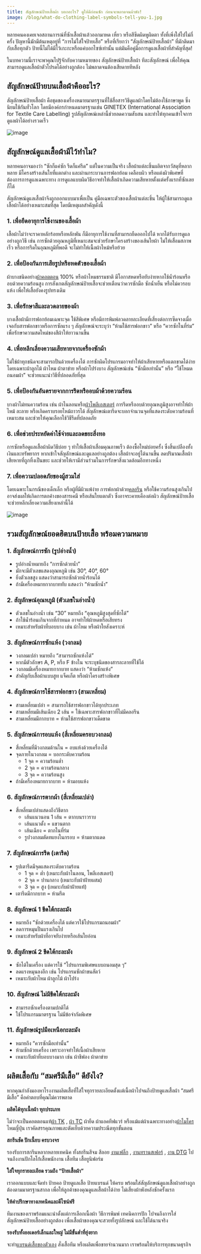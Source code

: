 ```yaml
---
title: สัญลักษณ์ป้ายเสื้อผ้า บอกอะไร? ดูให้ดีก่อนซัก ก่อนจะพลาดจนผ้าพัง!
image: /blog/what-do-clothing-label-symbols-tell-you-1.jpg
---
```


หลายคนคงเคยเจอสถานการณ์ที่ซักเสื้อผ้าแล้วออกมาหด เหี่ยว หรือสีซีดผิดหูผิดตา ทั้งที่เพิ่งใส่ไปไม่กี่ครั้ง ปัญหานี้มักมีต้นเหตุอยู่ที่ “การไม่ใส่ใจป้ายเสื้อ” หรือที่เรียกว่า “สัญลักษณ์ป้ายเสื้อผ้า” ที่มักติดมากับเสื้อทุกตัว ป้ายนี้ไม่ได้มีไว้เกะกะหรือแค่บอกไซซ์เท่านั้น แต่มันคือคู่มือการดูแลเสื้อผ้าที่สำคัญที่สุด!

ในบทความนี้เราจะพาคุณไปรู้จักกับความหมายของ สัญลักษณ์ป้ายเสื้อผ้า ทีละสัญลักษณ์ เพื่อให้คุณสามารถดูแลเสื้อผ้าตัวโปรดได้อย่างถูกต้อง ไม่พลาดจนต้องเสียดายทีหลัง

## สัญลักษณ์ป้ายบนเสื้อผ้าคืออะไร?

สัญลักษณ์ป้ายเสื้อผ้า คือชุดของเครื่องหมายมาตรฐานที่ใช้สื่อสารวิธีดูแลผ้าโดยไม่ต้องใช้ภาษาพูด ซึ่งนิยมใช้กันทั่วโลก โดยมีองค์กรกำหนดมาตรฐานเช่น GINETEX (International Association for Textile Care Labelling) รูปสัญลักษณ์เหล่านี้ช่วยลดความสับสน และทำให้ทุกคนเข้าใจการดูแลผ้าได้อย่างรวดเร็ว

![image](/blog/what-do-clothing-label-symbols-tell-you-2.jpg)

## สัญลักษณ์ดูแลเสื้อผ้ามีไว้ทำไม?

หลายคนอาจมองว่า “ซักก็แค่ซัก รีดก็แค่รีด” แต่ในความเป็นจริง เสื้อผ้าแต่ละชิ้นผลิตจากวัสดุที่หลากหลาย มีโครงสร้างเส้นใยที่แตกต่าง และผ่านกระบวนการฟอกย้อม เคลือบผิว หรือแต่งผิวพิเศษที่ต้องการการดูแลเฉพาะทาง การดูแลแบบผิดวิธีอาจทำให้เสื้อผ้าเกิดความเสียหายตั้งแต่ครั้งแรกที่ซักเลยก็ได้

สัญลักษณ์ดูแลเสื้อผ้าจึงถูกออกแบบมาเพื่อเป็น คู่มือเฉพาะตัวของเสื้อผ้าแต่ละชิ้น ให้ผู้ใช้สามารถดูแลเสื้อผ้าได้อย่างเหมาะสมที่สุด โดยมีเหตุผลสำคัญดังนี้

### 1. เพื่อยืดอายุการใช้งานของเสื้อผ้า

เสื้อผ้าไม่ว่าจะราคาหลักร้อยหรือหลักพัน ก็มีอายุการใช้งานที่สามารถยืดออกไปได้ หากได้รับการดูแลอย่างถูกวิธี เช่น การซักด้วยอุณหภูมิที่เหมาะสมจะช่วยรักษาโครงสร้างของเส้นใยผ้า ไม่ให้เสื่อมสภาพเร็ว หรือการรีดในอุณหภูมิที่พอดี จะไม่ทำให้เนื้อผ้าไหม้หรือย้วย

### 2. เพื่อป้องกันการเสียรูปหรือหดตัวของเสื้อผ้า
ผ้าบางชนิดอย่าง[ผ้าคอตตอน](/what-is-cotton) 100% หรือผ้าไหมธรรมชาติ มีโอกาสหดหรือยับง่ายหากใช้น้ำร้อนหรืออบด้วยความร้อนสูง การสังเกตสัญลักษณ์ป้ายเสื้อจะช่วยเตือนว่าควรซักมือ ซักน้ำเย็น หรือไม่ควรอบแห้ง เพื่อให้เสื้อยังคงรูปทรงเดิม

### 3. เพื่อรักษาสีและลวดลายของผ้า
บางเสื้อผ้ามีการฟอกย้อมเฉพาะจุด ใช้สีพิเศษ หรือมีการพิมพ์ลวดลายละเอียดที่เสี่ยงต่อการซีดจางเมื่อเจอกับสารฟอกขาวหรือการซักแรง ๆ สัญลักษณ์จะระบุว่า “ห้ามใช้สารฟอกขาว” หรือ “ควรซักในที่ร่ม” เพื่อรักษาความสดใหม่ของสีผ้าให้ยาวนานขึ้น

### 4. เพื่อหลีกเลี่ยงความเสียหายจากเครื่องซักผ้า
ไม่ใช่ผ้าทุกชนิดจะสามารถปั่นด้วยเครื่องได้ การซักผิดโปรแกรมอาจทำให้ผ้าเสียหายหรือแตกขาดได้ง่าย โดยเฉพาะผ้าลูกไม้ ผ้าไหม ผ้าตาข่าย หรือผ้าโปร่งบาง สัญลักษณ์เช่น “ซักมือเท่านั้น” หรือ “ใช้โหมดถนอมผ้า” จะช่วยแนะนำวิธีที่ปลอดภัยที่สุด

### 5. เพื่อป้องกันอันตรายจากการรีดหรืออบผ้าด้วยความร้อน
บางผ้าไม่ทนความร้อน เช่น ผ้าไนลอนหรือ[ผ้าโพลีเอสเตอร์](/what-is-polyester-fabric-used-for) การรีดหรืออบด้วยอุณหภูมิสูงอาจทำให้ผ้าไหม้ ละลาย หรือเกิดคราบรอยไหม้ถาวรได้ สัญลักษณ์เตารีดจะบอกจำนวนจุดที่แสดงระดับความร้อนที่เหมาะสม และช่วยให้คุณเลือกใช้วิธีรีดที่ปลอดภัย

### 6. เพื่อช่วยประหยัดค่าใช้จ่ายและลดขยะสิ่งทอ
การซักหรือดูแลเสื้อผ้าผิดวิธีบ่อย ๆ ทำให้เสื้อผ้าเสื่อมคุณภาพเร็ว ต้องซื้อใหม่บ่อยครั้ง ซึ่งสิ้นเปลืองทั้งเงินและทรัพยากร หากเข้าใจสัญลักษณ์และดูแลอย่างถูกต้อง เสื้อผ้าจะอยู่ได้นานขึ้น ลดปริมาณเสื้อผ้าเสียหายที่ถูกทิ้งเป็นขยะ และช่วยให้เรามีส่วนร่วมในการรักษาสิ่งแวดล้อมอีกทางหนึ่ง

### 7. เพื่อความปลอดภัยของผู้สวมใส่
โดยเฉพาะในกรณีของเด็กเล็ก หรือผู้ที่มีผิวแพ้ง่าย การฟอกผ้าด้วย[คลอรีน](https://www.pobpad.com/คลอรีน-สารทำความสะอาดที) หรือใช้ความร้อนสูงเกินไปอาจส่งผลให้เกิดการตกค้างของสารเคมี หรือเส้นใยแตกตัว ซึ่งอาจระคายเคืองต่อผิว สัญลักษณ์ป้ายเสื้อจะช่วยหลีกเลี่ยงความเสี่ยงเหล่านี้ได้

![image](/blog/what-do-clothing-label-symbols-tell-you-3.jpg)

## รวมสัญลักษณ์ยอดฮิตบนป้ายเสื้อ พร้อมความหมาย

### 1. สัญลักษณ์การซัก (รูปอ่างน้ำ)

- รูปอ่างน้ำหมายถึง “การซักด้วยน้ำ”
- มักจะมีตัวเลขแสดงอุณหภูมิ เช่น 30°, 40°, 60°
- ยิ่งตัวเลขสูง แสดงว่าสามารถซักด้วยน้ำร้อนได้
- ถ้ามีเครื่องหมายกากบาททับ แสดงว่า “ห้ามซักน้ำ”

### 2. สัญลักษณ์อุณหภูมิ (ตัวเลขในอ่างน้ำ)

- ตัวเลขในอ่างน้ำ เช่น “30” หมายถึง “อุณหภูมิสูงสุดที่ซักได้”
- ถ้าใช้น้ำร้อนเกินจากที่กำหนด อาจทำให้ผ้าหดหรือเสียทรง
- เหมาะสำหรับผ้าที่บอบบาง เช่น ผ้าไหม หรือผ้าใยสังเคราะห์

### 3. สัญลักษณ์การซักแห้ง (วงกลม)

- วงกลมเปล่า หมายถึง “สามารถซักแห้งได้”
- หากมีตัวอักษร A, P, หรือ F ข้างใน จะระบุชนิดของสารละลายที่ใช้ได้
- วงกลมมีเครื่องหมายกากบาท แสดงว่า “ห้ามซักแห้ง”
- สำคัญกับเสื้อผ้าแบบสูท แจ็คเก็ต หรือผ้าโครงสร้างพิเศษ

### 4. สัญลักษณ์การใช้สารฟอกขาว (สามเหลี่ยม)

- สามเหลี่ยมเปล่า = สามารถใช้สารฟอกขาวได้ทุกประเภท
- สามเหลี่ยมมีเส้นเฉียง 2 เส้น = ใช้เฉพาะสารฟอกขาวที่ไม่มีคลอรีน
- สามเหลี่ยมมีกากบาท = ห้ามใช้สารฟอกขาวเด็ดขาด

### 5. สัญลักษณ์การอบแห้ง (สี่เหลี่ยมครอบวงกลม)

- สี่เหลี่ยมที่มีวงกลมด้านใน = อบแห้งด้วยเครื่องได้
- จุดภายในวงกลม = บอกระดับความร้อน
    - 1 จุด = ความร้อนต่ำ
    - 2 จุด = ความร้อนกลาง
    - 3 จุด = ความร้อนสูง
- ถ้ามีเครื่องหมายกากบาท = ห้ามอบแห้ง

### 6. สัญลักษณ์การตากผ้า (สี่เหลี่ยมเปล่า)

- สี่เหลี่ยมเปล่าแสดงถึงวิธีตาก
    - เส้นแนวนอน 1 เส้น = ตากบนราวราบ
    - เส้นแนวตั้ง = แขวนตาก
    - เส้นเฉียง = ตากในที่ร่ม
    - รูปวงกลมตัดทแยงในกรอบ = ห้ามตากแดด

### 7. สัญลักษณ์การรีด (เตารีด)

- รูปเตารีดมีจุดแสดงระดับความร้อน
    - 1 จุด = ต่ำ (เหมาะกับผ้าไนลอน, โพลีเอสเตอร์)
    - 2 จุด = ปานกลาง (เหมาะกับผ้าฝ้ายผสม)
    - 3 จุด = สูง (เหมาะกับผ้าฝ้ายแท้)
- เตารีดมีกากบาท = ห้ามรีด

### 8. สัญลักษณ์ 1 ขีดใต้กะละมัง

- หมายถึง “ซักด้วยเครื่องได้ แต่ควรใช้โปรแกรมถนอมผ้า”
- ลดการหมุนปั่นแรงเกินไป
- เหมาะสำหรับผ้าที่อาจยับง่ายหรือเส้นใยอ่อน

### 9. สัญลักษณ์ 2 ขีดใต้กะละมัง

- ซักได้ในเครื่อง แต่ควรใช้ “โปรแกรมพิเศษแบบถนอมสุด ๆ”
- ลดแรงหมุนลงอีก เช่น โปรแกรมซักผ้าขนสัตว์
- เหมาะกับผ้าไหม ผ้าลูกไม้ ผ้าโปร่ง

### 10. สัญลักษณ์ ไม่มีขีดใต้กะละมัง

- สามารถซักเครื่องตามปกติได้
- ใช้โปรแกรมมาตรฐาน ไม่มีข้อจำกัดพิเศษ

### 11. สัญลักษณ์รูปมือเหนือกะละมัง

- หมายถึง “ควรซักมือเท่านั้น”
- ห้ามซักด้วยเครื่อง เพราะอาจทำให้เนื้อผ้าเสียหาย
- เหมาะกับผ้าที่บอบบางมาก เช่น ผ้าชีฟอง ผ้าตาข่าย

## ผลิตเสื้อกับ “สมศรีมีเสื้อ” ดียังไง?

หากคุณกำลังมองหาโรงงานผลิตเสื้อที่ใส่ใจทุกรายละเอียดตั้งแต่เนื้อผ้าไปจนถึงป้ายดูแลเสื้อผ้า “สมศรีมีเสื้อ” คือคำตอบที่คุณไม่ควรพลาด

**ผลิตได้ทุกเนื้อผ้า ทุกประเภท**

ไม่ว่าจะเป็นคอตตอนแท้[ผ้า TK](/what-is-tk-fabric) , [ผ้า TC](/what-is-tc-fabric-what-type-of-fabric) ผ้ายืด ผ้าแอคทีฟแวร์ หรือแม้แต่ผ้าเฉพาะทางอย่าง[ผ้าไมโคร](/what-is-a-micro-cloth) ไหมญี่ปุ่น เราคัดสรรคุณภาพและตัดเย็บด้วยความประณีตทุกขั้นตอน

**สกรีนชัด ปักเนี้ยบ ครบวงจร**

รองรับการสกรีนหลากหลายเทคนิค ทั้งสกรีนสีจม สีลอย [งานเฟล็ก](/what-is-flex-screen) , [งานทรานสเฟอร์](/what-is-transfer-printing) , [งาน DTG](/what-is-dtg-screen/) ไปจนถึงงานปักโลโก้เสื้อพนักงาน เสื้อทีม เสื้อยูนิฟอร์ม

**ใส่ใจทุกรายละเอียด รวมถึง “ป้ายเสื้อผ้า”**

เราออกแบบและจัดทำ ป้ายคอ ป้ายดูแลเสื้อ ป้ายแบรนด์ ให้ครบ พร้อมใส่สัญลักษณ์ดูแลเสื้อผ้าอย่างถูกต้องตามมาตรฐานสากล เพื่อให้ลูกค้าของคุณดูแลเสื้อผ้าได้ง่าย ไม่เสี่ยงผ้าพังหลังซักครั้งแรก

**ให้คำปรึกษาทางเทคนิคและดีไซน์ฟรี**

ทีมงานของเราพร้อมแนะนำตั้งแต่การเลือกเนื้อผ้า วิธีการพิมพ์ เทคนิคการปัก ไปจนถึงการใส่สัญลักษณ์ป้ายเสื้ออย่างถูกต้อง เพื่อเสื้อผ้าของคุณจะสวยทั้งรูปลักษณ์ และใช้ได้นานจริง

**รองรับทั้งออเดอร์เล็กและใหญ่ ไม่มีขั้นต่ำที่ยุ่งยาก**

จะทำ[แบรนด์เสื้อของตัวเอง](/how-to-start-your-own-tshirt-business) สั่งเสื้อทีม หรือผลิตเพื่อขายจำนวนมาก เราพร้อมให้บริการทุกขนาดธุรกิจ